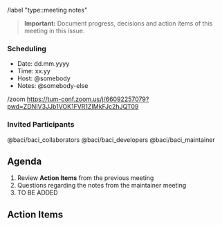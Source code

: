 <!-- Set default label -->
/label "type::meeting notes"

<!-- Set the following issue title: "BACI Developer Meeting on dd.mm.yyyy" -->

> **Important:** Document progress, decisions and action items of this meeting in this issue.

<!-- Date of the meeting -->
### Scheduling

- Date: dd.mm.yyyy
- Time: xx.yy
- Host: @somebody
- Notes: @somebody-else

/zoom https://tum-conf.zoom.us/j/66092257079?pwd=ZDNIV3JJb1VOK1FVR1ZIMkFJc2hJQT09

<!-- List of participants -->

### Invited Participants
@baci/baci_collaborators @baci/baci_developers @baci/baci_maintainer

## Agenda
<!-- Team members can add items to the agenda before the meeting.          -->

1. Review **Action Items** from the previous meeting <!-- Link to previous meeting -->
1. Questions regarding the notes from the maintainer meeting
1. TO BE ADDED

## Action Items

<!-- These are to be filled out during the meeting so we can remember what -->
<!-- we need to do over the coming sprint.  Be sure to @mention at least   -->
<!-- one team member who will be addressing the action item.               -->

<!-- If taken care of, mark action items as completed.                     -->

<!--
- [ ] Something @somebody
- [ ] INSERT
- [ ] ITEMS
- [ ] HERE
-->

